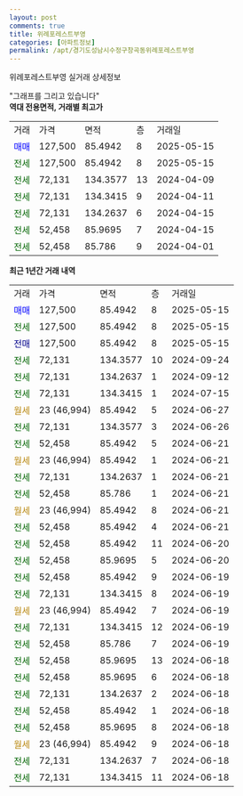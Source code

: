```yaml
---
layout: post
comments: true
title: 위례포레스트부영
categories: [아파트정보]
permalink: /apt/경기도성남시수정구창곡동위례포레스트부영
---
```


위례포레스트부영 실거래 상세정보

<script type="text/javascript">
  google.charts.load('current', {'packages':['line', 'corechart']});
  google.charts.setOnLoadCallback(drawChart);

  function drawChart() {
    var data = new google.visualization.DataTable();
    data.addColumn('date', '거래일');
    data.addColumn('number', "매매");
    data.addColumn('number', "전세");
    data.addColumn('number', "전매");

    data.addRows([[new Date(Date.parse("2025-05-15")), 127500, null, null], [new Date(Date.parse("2025-05-15")), null, 127500, null], [new Date(Date.parse("2025-05-15")), null, null, 127500], [new Date(Date.parse("2024-09-24")), null, 72131, null], [new Date(Date.parse("2024-09-12")), null, 72131, null], [new Date(Date.parse("2024-07-15")), null, 72131, null], [new Date(Date.parse("2024-06-27")), null, null, null], [new Date(Date.parse("2024-06-26")), null, 72131, null], [new Date(Date.parse("2024-06-21")), null, 52458, null], [new Date(Date.parse("2024-06-21")), null, null, null], [new Date(Date.parse("2024-06-21")), null, 72131, null], [new Date(Date.parse("2024-06-21")), null, 52458, null], [new Date(Date.parse("2024-06-21")), null, null, null], [new Date(Date.parse("2024-06-21")), null, 52458, null], [new Date(Date.parse("2024-06-20")), null, 52458, null], [new Date(Date.parse("2024-06-20")), null, 52458, null], [new Date(Date.parse("2024-06-19")), null, 52458, null], [new Date(Date.parse("2024-06-19")), null, 72131, null], [new Date(Date.parse("2024-06-19")), null, null, null], [new Date(Date.parse("2024-06-19")), null, 72131, null], [new Date(Date.parse("2024-06-19")), null, 52458, null], [new Date(Date.parse("2024-06-18")), null, 52458, null], [new Date(Date.parse("2024-06-18")), null, 52458, null], [new Date(Date.parse("2024-06-18")), null, 72131, null], [new Date(Date.parse("2024-06-18")), null, 52458, null], [new Date(Date.parse("2024-06-18")), null, 52458, null], [new Date(Date.parse("2024-06-18")), null, null, null], [new Date(Date.parse("2024-06-18")), null, 72131, null], [new Date(Date.parse("2024-06-18")), null, 72131, null]]);

    var options = {
      hAxis: {
        format: 'yyyy/MM/dd'
      },    
      lineWidth: 0,
      pointsVisible: true,    
      title: '최근 1년간 유형별 실거래가 분포',
      legend: { position: 'bottom' }
    };

    var formatter = new google.visualization.NumberFormat({pattern:'###,###'} );
    formatter.format(data, 1);
    formatter.format(data, 2);
    
    setTimeout(function() {
        var chart = new google.visualization.LineChart(document.getElementById('columnchart_material'));
        chart.draw(data, (options));
        document.getElementById('loading').style.display = 'none';
    }, 200);
  }
</script>


<div id="loading" style="z-index:20; display: block; margin-left: 0px">"그래프를 그리고 있습니다"</div>
<div id="columnchart_material" style="width: 95%; margin-left: 0px; display: block"></div>
<!-- contents start -->
<b>역대 전용면적, 거래별 최고가</b>
<table class="sortable">
    <tr>
      <td>거래</td>
      <td>가격</td>
      <td>면적</td>
      <td>층</td>
      <td>거래일</td>
    </tr>
        <tr>
          <td><a style="color: blue">매매</a></td>
          <td>127,500</td>
          <td>85.4942</td>
          <td>8</td>
          <td>2025-05-15</td>
        </tr>        
        <tr>
              <td><a style="color: darkgreen">전세</a></td>
              <td>127,500</td>
              <td>85.4942</td>
              <td>8</td>
              <td>2025-05-15</td>
            </tr>            <tr>
              <td><a style="color: darkgreen">전세</a></td>
              <td>72,131</td>
              <td>134.3577</td>
              <td>13</td>
              <td>2024-04-09</td>
            </tr>            <tr>
              <td><a style="color: darkgreen">전세</a></td>
              <td>72,131</td>
              <td>134.3415</td>
              <td>9</td>
              <td>2024-04-11</td>
            </tr>            <tr>
              <td><a style="color: darkgreen">전세</a></td>
              <td>72,131</td>
              <td>134.2637</td>
              <td>6</td>
              <td>2024-04-15</td>
            </tr>            <tr>
              <td><a style="color: darkgreen">전세</a></td>
              <td>52,458</td>
              <td>85.9695</td>
              <td>7</td>
              <td>2024-04-15</td>
            </tr>            <tr>
              <td><a style="color: darkgreen">전세</a></td>
              <td>52,458</td>
              <td>85.786</td>
              <td>9</td>
              <td>2024-04-01</td>
            </tr>        
    
</table>

<b>최근 1년간 거래 내역</b>

<table class="sortable">
    <tr>
      <td>거래</td>
      <td>가격</td>
      <td>면적</td>
      <td>층</td>
      <td>거래일</td>
    </tr>
    <tr>
      <td><a style="color: blue">매매</a></td>
      <td>127,500</td>
      <td>85.4942</td>
      <td>8</td>
      <td>2025-05-15</td>
    </tr>          <tr>
      <td><a style="color: darkgreen">전세</a></td>
      <td>127,500</td>
      <td>85.4942</td>
      <td>8</td>
      <td>2025-05-15</td>
    </tr>          <tr>
      <td><a style="color: darkblue">전매</a></td>
      <td>127,500</td>
      <td>85.4942</td>
      <td>8</td>
      <td>2025-05-15</td>
    </tr>          <tr>
      <td><a style="color: darkgreen">전세</a></td>
      <td>72,131</td>
      <td>134.3577</td>
      <td>10</td>
      <td>2024-09-24</td>
    </tr>          <tr>
      <td><a style="color: darkgreen">전세</a></td>
      <td>72,131</td>
      <td>134.2637</td>
      <td>1</td>
      <td>2024-09-12</td>
    </tr>          <tr>
      <td><a style="color: darkgreen">전세</a></td>
      <td>72,131</td>
      <td>134.3415</td>
      <td>1</td>
      <td>2024-07-15</td>
    </tr>          <tr>
      <td><a style="color: darkgoldenrod">월세</a></td>
      <td>23 (46,994)</td>
      <td>85.4942</td>
      <td>5</td>
      <td>2024-06-27</td>
    </tr>          <tr>
      <td><a style="color: darkgreen">전세</a></td>
      <td>72,131</td>
      <td>134.3577</td>
      <td>3</td>
      <td>2024-06-26</td>
    </tr>          <tr>
      <td><a style="color: darkgreen">전세</a></td>
      <td>52,458</td>
      <td>85.4942</td>
      <td>5</td>
      <td>2024-06-21</td>
    </tr>          <tr>
      <td><a style="color: darkgoldenrod">월세</a></td>
      <td>23 (46,994)</td>
      <td>85.4942</td>
      <td>1</td>
      <td>2024-06-21</td>
    </tr>          <tr>
      <td><a style="color: darkgreen">전세</a></td>
      <td>72,131</td>
      <td>134.2637</td>
      <td>1</td>
      <td>2024-06-21</td>
    </tr>          <tr>
      <td><a style="color: darkgreen">전세</a></td>
      <td>52,458</td>
      <td>85.786</td>
      <td>1</td>
      <td>2024-06-21</td>
    </tr>          <tr>
      <td><a style="color: darkgoldenrod">월세</a></td>
      <td>23 (46,994)</td>
      <td>85.4942</td>
      <td>8</td>
      <td>2024-06-21</td>
    </tr>          <tr>
      <td><a style="color: darkgreen">전세</a></td>
      <td>52,458</td>
      <td>85.4942</td>
      <td>4</td>
      <td>2024-06-21</td>
    </tr>          <tr>
      <td><a style="color: darkgreen">전세</a></td>
      <td>52,458</td>
      <td>85.4942</td>
      <td>11</td>
      <td>2024-06-20</td>
    </tr>          <tr>
      <td><a style="color: darkgreen">전세</a></td>
      <td>52,458</td>
      <td>85.9695</td>
      <td>5</td>
      <td>2024-06-20</td>
    </tr>          <tr>
      <td><a style="color: darkgreen">전세</a></td>
      <td>52,458</td>
      <td>85.4942</td>
      <td>9</td>
      <td>2024-06-19</td>
    </tr>          <tr>
      <td><a style="color: darkgreen">전세</a></td>
      <td>72,131</td>
      <td>134.3415</td>
      <td>8</td>
      <td>2024-06-19</td>
    </tr>          <tr>
      <td><a style="color: darkgoldenrod">월세</a></td>
      <td>23 (46,994)</td>
      <td>85.4942</td>
      <td>7</td>
      <td>2024-06-19</td>
    </tr>          <tr>
      <td><a style="color: darkgreen">전세</a></td>
      <td>72,131</td>
      <td>134.3415</td>
      <td>12</td>
      <td>2024-06-19</td>
    </tr>          <tr>
      <td><a style="color: darkgreen">전세</a></td>
      <td>52,458</td>
      <td>85.786</td>
      <td>7</td>
      <td>2024-06-19</td>
    </tr>          <tr>
      <td><a style="color: darkgreen">전세</a></td>
      <td>52,458</td>
      <td>85.9695</td>
      <td>13</td>
      <td>2024-06-18</td>
    </tr>          <tr>
      <td><a style="color: darkgreen">전세</a></td>
      <td>52,458</td>
      <td>85.9695</td>
      <td>6</td>
      <td>2024-06-18</td>
    </tr>          <tr>
      <td><a style="color: darkgreen">전세</a></td>
      <td>72,131</td>
      <td>134.2637</td>
      <td>2</td>
      <td>2024-06-18</td>
    </tr>          <tr>
      <td><a style="color: darkgreen">전세</a></td>
      <td>52,458</td>
      <td>85.4942</td>
      <td>1</td>
      <td>2024-06-18</td>
    </tr>          <tr>
      <td><a style="color: darkgreen">전세</a></td>
      <td>52,458</td>
      <td>85.9695</td>
      <td>8</td>
      <td>2024-06-18</td>
    </tr>          <tr>
      <td><a style="color: darkgoldenrod">월세</a></td>
      <td>23 (46,994)</td>
      <td>85.4942</td>
      <td>9</td>
      <td>2024-06-18</td>
    </tr>          <tr>
      <td><a style="color: darkgreen">전세</a></td>
      <td>72,131</td>
      <td>134.2637</td>
      <td>7</td>
      <td>2024-06-18</td>
    </tr>          <tr>
      <td><a style="color: darkgreen">전세</a></td>
      <td>72,131</td>
      <td>134.3415</td>
      <td>11</td>
      <td>2024-06-18</td>
    </tr>      </table>
<!-- contents end -->    

